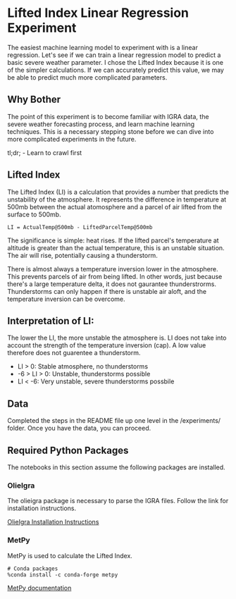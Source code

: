 # Lifted Index Linear Regression Experiment
The easiest machine learning model to experiment with is a linear regression. Let's see if we can train a linear regression model to predict a basic severe weather parameter. I chose the Lifted Index because it is one of the simpler calculations. If we can accurately predict this value, we may be able to predict much more complicated parameters.

## Why Bother
The point of this experiment is to become familiar with IGRA data, the severe weather forecasting process, and learn machine learning techniques. This is a necessary stepping stone before we can dive into more complicated experiments in the future.

tl;dr; - Learn to crawl first

## Lifted Index
The Lifted Index (LI) is a calculation that provides a number that predicts the unstability of the atmosphere. It represents the difference in temperature at 500mb between the actual atomosphere and a parcel of air lifted from the surface to 500mb.

    LI = ActualTemp@500mb - LiftedParcelTemp@500mb

The significance is simple: heat rises. If the lifted parcel's temperature at altitude is greater than the actual temperature, this is an unstable situation. The air will rise, potentially causing a thunderstorm.

There is almost always a temperature inversion lower in the atmosphere. This prevents parcels of air from being lifted. In other words, just because there's a large temperature delta, it does not gaurantee thunderstrorms. Thunderstorms can only happen if there is unstable air aloft, and the temperature inversion can be overcome.

## Interpretation of LI:
The lower the LI, the more unstable the atmosphere is. LI does not take into account the strength of the temperature inversion (cap). A low value therefore does not guarentee a thunderstorm.

- LI > 0: Stable atmosphere, no thunderstorms
- -6 > LI > 0: Unstable, thunderstorms possible
- LI < -6: Very unstable, severe thunderstorms possbile

## Data
Completed the steps in the README file up one level in the /experiments/ folder. Once you have the data, you can proceed.

## Required Python Packages
The notebooks in this section assume the following packages are installed.

### OlieIgra
The olieigra package is necessary to parse the IGRA files. Follow the link for installation instructions.

[OlieIgra Installation Instructions](https://github.com/olievortex/olieigra)

### MetPy
MetPy is used to calculate the Lifted Index.

    # Conda packages
    %conda install -c conda-forge metpy

[MetPy documentation](https://unidata.github.io/MetPy/latest/api/generated/metpy.calc.lifted_index.html)
